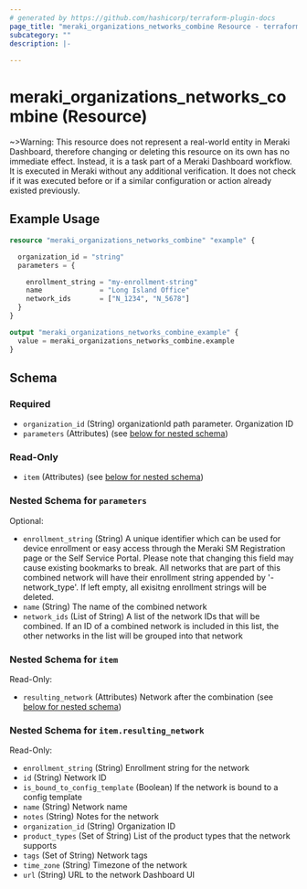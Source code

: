 ```yaml
---
# generated by https://github.com/hashicorp/terraform-plugin-docs
page_title: "meraki_organizations_networks_combine Resource - terraform-provider-meraki"
subcategory: ""
description: |-
  
---
```


# meraki_organizations_networks_combine (Resource)



~>Warning: This resource does not represent a real-world entity in Meraki Dashboard, therefore changing or deleting this resource on its own has no immediate effect. Instead, it is a task part of a Meraki Dashboard workflow. It is executed in Meraki without any additional verification. It does not check if it was executed before or if a similar configuration or action 
already existed previously.

## Example Usage

```terraform
resource "meraki_organizations_networks_combine" "example" {

  organization_id = "string"
  parameters = {

    enrollment_string = "my-enrollment-string"
    name              = "Long Island Office"
    network_ids       = ["N_1234", "N_5678"]
  }
}

output "meraki_organizations_networks_combine_example" {
  value = meraki_organizations_networks_combine.example
}
```

<!-- schema generated by tfplugindocs -->
## Schema

### Required

- `organization_id` (String) organizationId path parameter. Organization ID
- `parameters` (Attributes) (see [below for nested schema](#nestedatt--parameters))

### Read-Only

- `item` (Attributes) (see [below for nested schema](#nestedatt--item))

<a id="nestedatt--parameters"></a>
### Nested Schema for `parameters`

Optional:

- `enrollment_string` (String) A unique identifier which can be used for device enrollment or easy access through the Meraki SM Registration page or the Self Service Portal. Please note that changing this field may cause existing bookmarks to break. All networks that are part of this combined network will have their enrollment string appended by '-network_type'. If left empty, all exisitng enrollment strings will be deleted.
- `name` (String) The name of the combined network
- `network_ids` (List of String) A list of the network IDs that will be combined. If an ID of a combined network is included in this list, the other networks in the list will be grouped into that network


<a id="nestedatt--item"></a>
### Nested Schema for `item`

Read-Only:

- `resulting_network` (Attributes) Network after the combination (see [below for nested schema](#nestedatt--item--resulting_network))

<a id="nestedatt--item--resulting_network"></a>
### Nested Schema for `item.resulting_network`

Read-Only:

- `enrollment_string` (String) Enrollment string for the network
- `id` (String) Network ID
- `is_bound_to_config_template` (Boolean) If the network is bound to a config template
- `name` (String) Network name
- `notes` (String) Notes for the network
- `organization_id` (String) Organization ID
- `product_types` (Set of String) List of the product types that the network supports
- `tags` (Set of String) Network tags
- `time_zone` (String) Timezone of the network
- `url` (String) URL to the network Dashboard UI
